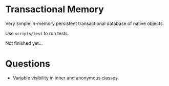 # Transactional Memory

Very simple in-memory persistent transactional database of native objects.

Use `scripts/test` to run tests.

Not finished yet...

# Questions

- Variable visibility in inner and anonymous classes.
